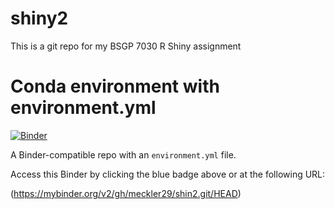 # shiny2
This is a git repo for my BSGP 7030 R Shiny assignment

# Conda environment with environment.yml

[![Binder](http://mybinder.org/badge_logo.svg)](https://mybinder.org/v2/gh/meckler29/shiny2.git/HEAD)

A Binder-compatible repo with an `environment.yml` file.

Access this Binder by clicking the blue badge above or at the following URL:

(https://mybinder.org/v2/gh/meckler29/shin2.git/HEAD)

